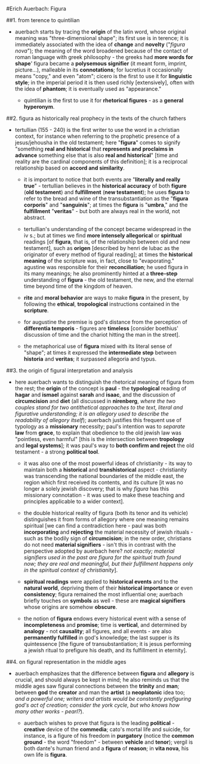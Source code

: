 #Erich Auerbach: Figura

##1. from terence to quintilian

- auerbach starts by tracing the __origin__ of the latin word, whose original meaning was "three-dimensional shape"; its first use is in terence; it is immediately associated with the idea of __change__ and __novelty__ ("_figura nova_"); the meaning of the word broadened because of the contact of roman language with greek philosophy - the greeks had __more words for shape__' figura became a __polysemous signifier__ (it meant form, imprint, picture...), malleable in its __connotations__; for lucretius it occasionally means "copy," and even "atom"; cicero is the first to use it for __linguistic style__; in the imperial period it is then used richly [extensively], often with the idea of __phantom__; it is eventually used as "appearance."

	- quintilian is the first to use it for __rhetorical figures__ - as a __general hyperonym__.
	
##2. figura as historically real prophecy in the texts of the church fathers

- tertullian (155 - 240) is the first writer to use the word in a christian context, for instance when referring to the prophetic presence of a jesus/jehousha in the old testament; here "__figura__" comes to signify "something __real and historical__ that __represents and proclaims in advance__ something else that is also __real and historical__" [time and reality are the cardinal components of this definition]; it is a reciprocal relationship based on __accord and similarity__.

	- it is important to notice that both events are "__literally and really true__" - tertullian believes in the __historical accuracy__ of both __figure__ (__old testament__) and __fulfillment__ (__new testament__); he uses __figura__ to refer to the bread and wine of the transubstantiation as the "__figura corporis__" and "__sanguinis__"; at times the __figura__ is "__umbra__," and the __fulfillment__ "__veritas__" - but both are always real in the world, not abstract.
	
	- tertullian's understanding of the concept became widespread in the iv s.; but at times we find __more intensely allegorical__ or __spiritual__ readings [of __figura__, that is, of the relationship between old and new testament], such as __origen__ [described by henri de lubac as the originator of every method of figural reading]; at times the __historical meaning__ of the scripture was, in fact, close to "evaporating." agustine was responsible for their __reconciliation__; he used figura in its many meanings; he also prominently hinted at a __three-step__ understanding of __figura__ - the old testament, the new, and the eternal time beyond time of the kingdom of heaven.
	
	- __rite__ and __moral behavior__ are ways to make __figura__ in the present, by following the __ethical__, __tropological__ instructions contained in the __scripture__.
	
	- for augustine the premise is god's distance from the perception of __differentia temporis__ - figures are __timeless__ [consider boethius' discussion of time and the chariot hitting the man in the street].
	
	- the metaphorical use of __figura__ mixed with its literal sense of "shape"; at times it expressed the __intermediate step__ between __historia__ and __veritas__; it surpassed allegoria and typus.
	
##3. the origin of figural interpretation and analysis

- here auerbach wants to distinguish the rhetorical meaning of figura from the rest; the __origin__ of the concept is __paul__ - the __typological__ reading of __hagar__ and __ismael__ against __sarah__ and __isaac__, and the discussion of __circumcision__ and __diet__ (all discussed in __nirenberg__, _where the two couples stand for two antithetical approaches to the text, literal and figurative understanding; it is an allegory used to describe the readability of allegory itself_); auerbach justifies this frequent use of typology as a __missionary__ necessity; paul's intention was to _separate_ __law__ from __grace__, to explain that obedience to the old jewish law was "pointless, even harmful" [this is the intersection between __tropology__ and __legal systems__]; it was paul's way to __both confirm and reject__ the old testament - a strong __political tool__.

	- it was also one of the most powerful ideas of christianity - its way to maintain both a __historical__ and __transhistorical__ aspect - christianity was transcending the national boundaries of the middle east, the region which first received its contents, and its culture [it was no longer a solely jewish discovery; that is why _figura_ has this missionary connotation - it was used to make these teaching and principles applicable to a wider context].

	- the double historical reality of figura (both its tenor and its vehicle) distinguishes it from forms of allegory where one meaning remains spiritual [we can find a contradiction here - paul was both __incorporating__ and __rejecting__ the material necessity of jewish rituals - such as the bodily sign of __circumcision__; in the new order, christians do not need __material signifiers__ - isn't this in contrast with the perspective adopted by auerbach here? _not exactly; material signifiers used in the past are figura for the spiritual truth found now; they are real and meaningful, but their fulfillment happens only in the spiritual context of christianity_].

	- __spiritual readings__ were applied to __historical events__ and to the __natural world__, depriving them of their __historical importance__ or even __consistency__; figura remained the most influential one; auerbach briefly touches on __symbols__ as well - these are __magical signifiers__ whose origins are somehow __obscure__.

	- the notion of __figura__ endows every historical event with a sense of __incompleteness__ and __promise__; time is __vertical__, and determined by __analogy__ - not __causality__; all figures, and all events - are also __permanently fulfilled__ in god's knowledge; the last supper is its quintessence [the figure of transubstantiation; it is jesus performing a jewish ritual to prefigure his death, and its fulfillment in eternity].

##4. on figural representation in the middle ages

- auerbach emphasizes that the difference between __figura__ and __allegory__ is crucial, and should always be kept in mind; he also reminds us that the middle ages saw figural connections between the __trinity__ and __man__; between __god__ the __creator__ and man the __artist__ (a __neoplatonic__ idea too; _and a powerful one; writers and artists would be constantly prefiguring god's act of creation; consider the york cycle, but who knows how many other works - pearl?_).

	- auerbach wishes to prove that figura is the leading __political__ - __creative__ device of the __commedia__; cato's mortal life and suicide, for instance, is a figure of his freedom in __purgatory__ (notice the __common ground__ - the word "freedom" - between __vehicle__ and __tenor__); vergil is both dante's human friend and a __figura__ of __reason__; in __vita nova__, his own life is __figura__.